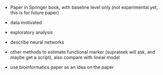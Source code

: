 - Paper in Springer book, with baseline level only (not experimental yet, this is for future paper)

- data motivated
- exploratory analysis
- describe neural networks

- other methods to estimate functional marker (suprateek will ask, and maybe get a script), also compare with linear model

- use bioinformatics paper as an idea on the paper